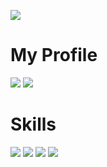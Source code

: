[![](https://komarev.com/ghpvc/?username=noovo86&style=flat-square&color=green)](#)
# My Profile
[![](https://github-readme-stats.vercel.app/api?username=noovo86&show_icons=true&theme=graywhite&line_height=40)](#)
[![](https://github-readme-stats.vercel.app/api/top-langs/?username=noovo86&theme=graywhite)](#)

# Skills

[![](https://img.shields.io/badge/-JavaScript-000?style=for-the-badge&logo=javascript)](#)
[![](https://img.shields.io/badge/-PHP-000?style=for-the-badge&logo=php)](#)
[![](https://img.shields.io/badge/-Linux-000?style=for-the-badge&logo=Linux)](#)
[![](https://img.shields.io/badge/-V-000?style=for-the-badge&logo=v)](#)
